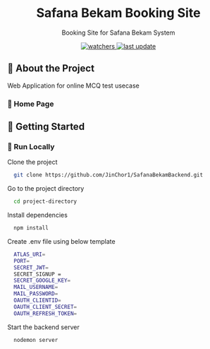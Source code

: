 <div align="center">
  <h1>Safana Bekam Booking Site</h1>
  <p>
    Booking Site for Safana Bekam System
  </p>

<p>
  <a href="">
    <img src="https://img.shields.io/github/last-commit/JinChor1/SafanaBekamFrontend" alt="watchers" />
  </a>
  <a href="">
    <img src="https://img.shields.io/github/watchers/JinChor1/SafanaBekamFrontend" alt="last update" />
  </a>
</p>

</div>

<!-- Screenshot -->
## :star2: About the Project
  Web Application for online MCQ test usecase


<!-- HomePage -->
### :space_invader: Home Page

<!-- Getting Started -->
## 	:toolbox: Getting Started

<!-- Run Locally -->
### :running: Run Locally

Clone the project

```bash
  git clone https://github.com/JinChor1/SafanaBekamBackend.git
```

Go to the project directory

```bash
  cd project-directory
```

Install dependencies

```bash
  npm install
```

Create .env file using below template

```bash
  ATLAS_URI=
  PORT=
  SECRET_JWT=
  SECRET_SIGNUP =
  SECRET_GOOGLE_KEY=
  MAIL_USERNAME=
  MAIL_PASSWORD=
  OAUTH_CLIENTID=
  OAUTH_CLIENT_SECRET=
  OAUTH_REFRESH_TOKEN=
```

Start the backend server

```bash
  nodemon server
```

